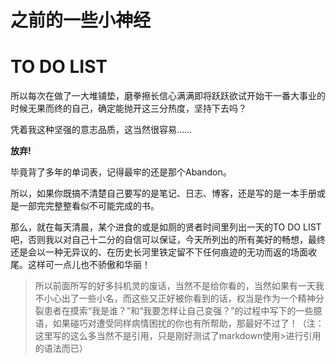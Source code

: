 #  之前的一些小神经


# TO DO LIST
所以每次在做了一大堆铺垫，磨拳擦长信心满满即将跃跃欲试开始干一番大事业的时候无果而终的自己，确定能抛开这三分热度，坚持下去吗？

凭着我这种坚强的意志品质，这当然很容易……

**放弃!**

毕竟背了多年的单词表，记得最牢的还是那个Abandon。

所以，如果你既搞不清楚自己要写的是笔记、日志、博客，还是写的是一本手册或是一部完完整整看似不可能完成的书。

那么，就在每天清晨，某个进食的或是如厕的贤者时间里列出一天的TO DO LIST吧，否则我以对自己十二分的自信可以保证，今天所列出的所有美好的畅想，最终还是会以一种无异议的、在历史长河里铁定留不下任何痕迹的无功而返的场面收尾。这样可一点儿也不骄傲和华丽！

>所以前面所写的好多抖机灵的废话，当然不是给你看的，当然如果有一天我不小心出了一些小名，而这些又正好被你看到的话，权当是作为一个精神分裂患者在摸索“我是谁？”和“我要怎样让自己变强？”的过程中写下的一些臆语，如果碰巧对遭受同样病情困扰的你也有所帮助，那最好不过了！（注：这里写的这么多当然不是引用，只是刚好测试了markdown使用>进行引用的语法而已）

